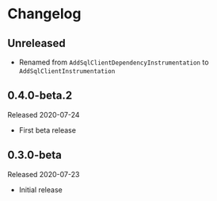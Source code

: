 # Changelog

## Unreleased

* Renamed from `AddSqlClientDependencyInstrumentation` to `AddSqlClientInstrumentation`

## 0.4.0-beta.2

Released 2020-07-24

* First beta release

## 0.3.0-beta

Released 2020-07-23

* Initial release
